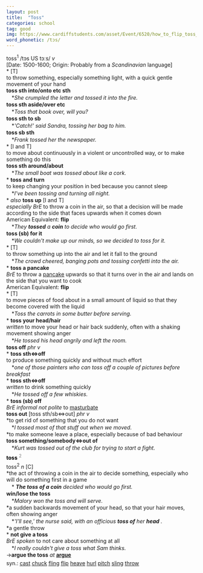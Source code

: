 ```yaml
---
layout: post
title:  "Toss"
categories: school
tag: good
img: https://www.cardiffstudents.com/asset/Event/6520/how_to_flip_toss_food_in_a_pan.jpg
word_phonetic: /tɔs/
---
```

<DIV style="MARGIN: 0px 0px 5px">toss<SUP>1</SUP> /tɔs US tɔːs/ <I>v</I> <BR>[Date: 1500-1600; Origin: Probably from a <I>Scandinavian</I> language]<BR>* [T] <BR>to throw something, especially something light, with a quick gentle movement of your hand<BR><B>toss sth into/onto etc sth</B><BR>　*<I>She crumpled the letter and tossed it into the fire.</I><BR><B>toss sth aside/over etc</B><BR>　*<I>Toss that book over, will you?</I><BR><B>toss sth to sb</B><BR>　*<I>'Catch!' said Sandra, tossing her bag to him.</I><BR><B>toss sb sth</B><BR>　*<I>Frank tossed her the newspaper.</I><BR>* [I and T] <BR>to move about continuously in a violent or uncontrolled way, or to make something do this<BR><B>toss sth around/about</B><BR>　*<I>The small boat was tossed about like a cork.</I><BR>* <B>toss and turn</B><BR>to keep changing your position in bed because you cannot sleep<BR>　*<I>I've been tossing and turning all night.</I><BR>* <I>also</I> <B>toss up</B> [I and T]<BR><I>especially BrE</I> to throw a coin in the air, so that a decision will be made according to the side that faces upwards when it comes down<BR>American Equivalent: <B>flip</B><BR>　*<I>They <B>tossed</B> a <B>coin</B> to decide who would go first.</I><BR><B>toss (sb) for it</B><BR>　*<I>We couldn't make up our minds, so we decided to toss for it.</I><BR>* [T] <BR>to throw something up into the air and let it fall to the ground<BR>　*<I>The crowd cheered, banging pots and tossing confetti into the air.</I><BR>* <B>toss a pancake</B><BR><I>BrE</I> to throw a <A href="{{ site.baseurl }}/pancake"><U>pancake</U></A> upwards so that it turns over in the air and lands on the side that you want to cook<BR>American Equivalent: <B>flip</B><BR>* [T] <BR>to move pieces of food about in a small amount of liquid so that they become covered with the liquid<BR>　*<I>Toss the carrots in some butter before serving.</I><BR>* <B>toss your head/hair</B><BR><I>written</I> to move your head or hair back suddenly, often with a shaking movement showing anger<BR>　*<I>He tossed his head angrily and left the room.</I><BR><B>toss off</B> <I>phr v</I><BR>* <B>toss sth⇔off</B><BR>to produce something quickly and without much effort<BR>　*<I>one of those painters who can toss off a couple of pictures before breakfast</I><BR>* <B>toss sth⇔off</B><BR><I>written</I> to drink something quickly<BR>　*<I>He tossed off a few whiskies.</I><BR>* <B>toss (sb) off</B><BR><I>BrE informal not polite</I> to <A href="{{ site.baseurl }}/masturbate"><U>masturbate</U></A><BR><B>toss out</B> [toss sth/sb⇔out] <I>phr v</I><BR>*to get rid of something that you do not want<BR>　*<I>I tossed most of that stuff out when we moved.</I><BR>*to make someone leave a place, especially because of bad behaviour<BR><B>toss something/somebody⇔out of</B><BR>　*<I>Kurt was tossed out of the club for trying to start a fight.</I></DIV>
<DIV style="COLOR: #808080; MARGIN: 0px 0px 5px; LINE-HEIGHT: normal"><SPAN style="FONT-SIZE: 10.5pt; COLOR: #000000; LINE-HEIGHT: normal"><B>toss</B></SPAN> <SUP style="FONT-SIZE: 83%; LINE-HEIGHT: normal">2</SUP> </DIV>
<DIV style="MARGIN: 0px 0px 5px">toss<SUP>2</SUP> <I>n</I> [C] <BR>*the act of throwing a coin in the air to decide something, especially who will do something first in a game<BR>　*<I> <B>The toss of a coin</B> decided who would go first.</I><BR><B>win/lose the toss</B><BR>　*<I>Malory won the toss and will serve.</I><BR>*a sudden backwards movement of your head, so that your hair moves, often showing anger<BR>　*<I>'I'll see,' the nurse said, with an officious <B>toss of</B> her <B>head</B> .</I><BR>*a gentle throw<BR>* <B>not give a toss</B><BR><I>BrE spoken</I> to not care about something at all<BR>　*<I>I really couldn't give a toss what Sam thinks.</I><BR>→<B>argue the toss</B> <I>at</I> <B><A href="{{ site.baseurl }}/argue"><U>argue</U></A></B></DIV>
<DIV style="MARGIN: 0px 0px 5px">
<DIV style="MARGIN: 4px 0px">syn.: <A href="dict://key.25D62D261B9B6943BE86B7DCF8F9D255/cast"><U>cast</U></A> <A href="dict://key.25D62D261B9B6943BE86B7DCF8F9D255/chuck"><U>chuck</U></A> <A href="dict://key.25D62D261B9B6943BE86B7DCF8F9D255/fling"><U>fling</U></A> <A href="dict://key.25D62D261B9B6943BE86B7DCF8F9D255/flip"><U>flip</U></A> <A href="dict://key.25D62D261B9B6943BE86B7DCF8F9D255/heave"><U>heave</U></A> <A href="dict://key.25D62D261B9B6943BE86B7DCF8F9D255/hurl"><U>hurl</U></A> <A href="dict://key.25D62D261B9B6943BE86B7DCF8F9D255/pitch"><U>pitch</U></A> <A href="dict://key.25D62D261B9B6943BE86B7DCF8F9D255/sling"><U>sling</U></A> <A href="dict://key.25D62D261B9B6943BE86B7DCF8F9D255/throw"><U>throw</U></A></DIV></DIV>
